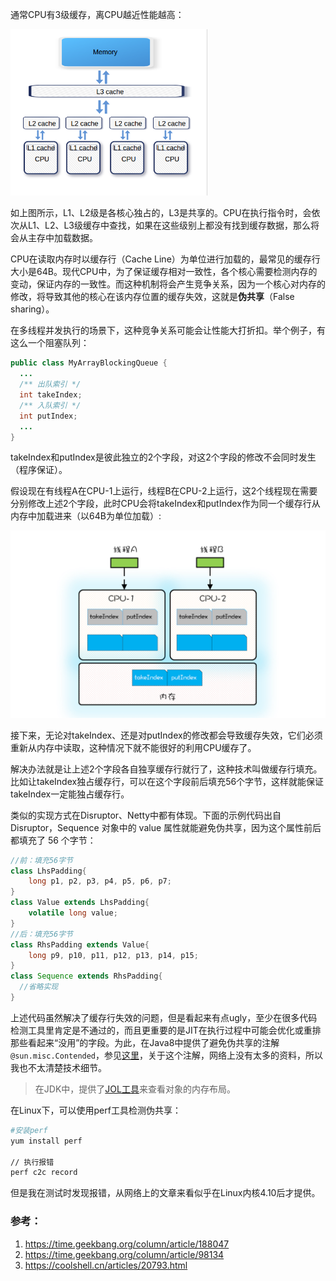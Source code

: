 通常CPU有3级缓存，离CPU越近性能越高：

<img src="../images/linux-cpu-3l-cache.png" alt="linux-cpu-3l-cache" style="zoom:60%;" />

如上图所示，L1、L2级是各核心独占的，L3是共享的。CPU在执行指令时，会依次从L1、L2、L3级缓存中查找，如果在这些级别上都没有找到缓存数据，那么将会从主存中加载数据。

CPU在读取内存时以缓存行（Cache Line）为单位进行加载的，最常见的缓存行大小是64B。现代CPU中，为了保证缓存相对一致性，各个核心需要检测内存的变动，保证内存的一致性。而这种机制将会产生竞争关系，因为一个核心对内存的修改，将导致其他的核心在该内存位置的缓存失效，这就是**伪共享**（False sharing）。

在多线程并发执行的场景下，这种竞争关系可能会让性能大打折扣。举个例子，有这么一个阻塞队列：

```java
public class MyArrayBlockingQueue {
  ...
  /** 出队索引 */
  int takeIndex;
  /** 入队索引 */
  int putIndex;
  ...
}
```

takeIndex和putIndex是彼此独立的2个字段，对这2个字段的修改不会同时发生（程序保证）。

假设现在有线程A在CPU-1上运行，线程B在CPU-2上运行，这2个线程现在需要分别修改上述2个字段，此时CPU会将takeIndex和putIndex作为同一个缓存行从内存中加载进来（以64B为单位加载）:

<img src="../images/linux-cpu-false-sharing.png" alt="linux-cpu-false-sharing" style="zoom:50%;" />

接下来，无论对takeIndex、还是对putIndex的修改都会导致缓存失效，它们必须重新从内存中读取，这种情况下就不能很好的利用CPU缓存了。

解决办法就是让上述2个字段各自独享缓存行就行了，这种技术叫做缓存行填充。比如让takeIndex独占缓存行，可以在这个字段前后填充56个字节，这样就能保证takeIndex一定能独占缓存行。

类似的实现方式在Disruptor、Netty中都有体现。下面的示例代码出自 Disruptor，Sequence 对象中的 value 属性就能避免伪共享，因为这个属性前后都填充了 56 个字节：

```java
//前：填充56字节
class LhsPadding{
    long p1, p2, p3, p4, p5, p6, p7;
}
class Value extends LhsPadding{
    volatile long value;
}
//后：填充56字节
class RhsPadding extends Value{
    long p9, p10, p11, p12, p13, p14, p15;
}
class Sequence extends RhsPadding{
  //省略实现
}
```

上述代码虽然解决了缓存行失效的问题，但是看起来有点ugly，至少在很多代码检测工具里肯定是不通过的，而且更重要的是JIT在执行过程中可能会优化或重排那些看起来“没用”的字段。为此，在Java8中提供了避免伪共享的注解`@sun.misc.Contended`，参见[这里](http://mail.openjdk.java.net/pipermail/hotspot-dev/2012-November/007309.html)，关于这个注解，网络上没有太多的资料，所以我也不太清楚技术细节。

> 在JDK中，提供了[JOL工具](https://openjdk.java.net/projects/code-tools/jol/)来查看对象的内存布局。

在Linux下，可以使用perf工具检测伪共享：

```bash
#安装perf
yum install perf

// 执行报错
perf c2c record 
```

但是我在测试时发现报错，从网络上的文章来看似乎在Linux内核4.10后才提供。



### 参考：

1. https://time.geekbang.org/column/article/188047
2. https://time.geekbang.org/column/article/98134
3. https://coolshell.cn/articles/20793.html